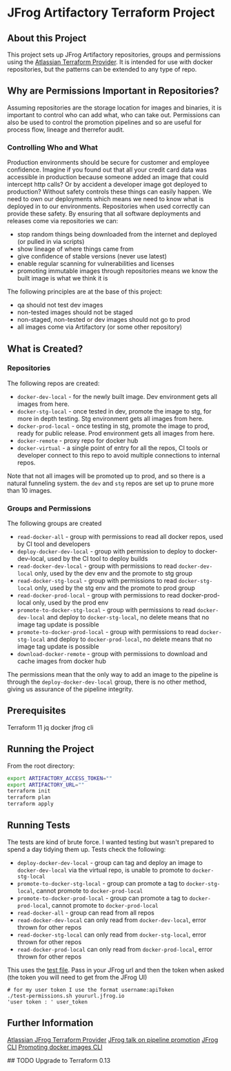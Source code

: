 # JFrog Artifactory Terraform Project

## About this Project
This project sets up JFrog Artifactory repositories, groups and permissions using the [Atlassian Terraform Provider](https://github.com/atlassian/terraform-provider-artifactory/blob/master/website/docs/index.html.markdown). It is intended for use with docker repositories, but the patterns can be extended to any type of repo.
 
## Why are Permissions Important in Repositories?
Assuming repositories are the storage location for images and binaries, it is important to control who can add what, who can take out. Permissions can also be used to control the promotion pipelines and so are useful for process flow, lineage and therrefor audit.

### Controlling Who and What
Production environments should be secure for customer and employee confidence. Imagine if you found out that all your credit card data was accessible in production because someone added an image that could intercept http calls? Or by accident a developer image got deployed to production? Without safety controls these things can easily happen. We need to own our deployments which means we need to know what is deployed in to our environments. Repositories when used correctly can provide these safety. By ensuring that all software deployments and releases come via repositories we can:
* stop random things being downloaded from the internet and deployed (or pulled in via scripts)
* show lineage of where things came from
* give confidence of stable versions (never use latest)
* enable regular scanning for vulnerabilities and licenses
* promoting immutable images through repositories means we know the built image is what we think it is

The following principles are at the base of this project:
* qa should not test dev images
* non-tested images should not be staged
* non-staged, non-tested or dev images should not go to prod
* all images come via Artifactory (or some other repository)

## What is Created?
### Repositories
The following repos are created:
* `docker-dev-local` - for the newly built image. Dev environment gets all images from here.
* `docker-stg-local` - once tested in dev, promote the image to stg, for more in depth testing. Stg environment gets all images from here.
* `docker-prod-local` - once testing in stg, promote the image to prod, ready for public release. Prod environment gets all images from here.
* `docker-remote` - proxy repo for docker hub
* `docker-virtual` - a single point of entry for all the repos, CI tools or developer connect to this repo to avoid multiple connections to internal repos.

Note that not all images will be promoted up to prod, and so there is a natural funneling system. the `dev` and `stg` repos are set up to prune more than 10 images.

### Groups and Permissions
The following groups are created
* `read-docker-all` - group with permissions to read all docker repos, used by CI tool and developers
* `deploy-docker-dev-local` - group with permission to deploy to docker-dev-local, used by the CI tool to deploy builds
* `read-docker-dev-local` - group with permissions to read `docker-dev-local` only, used by the dev env and the promote to stg group
* `read-docker-stg-local` - group with permissions to read `docker-stg-local` only, used by the stg env and the promote to prod group
* `read-docker-prod-local` - group with permissions to read docker-prod-local only, used by the prod env
* `promote-to-docker-stg-local` - group with permissions to read `docker-dev-local` and deploy to `docker-stg-local`, no delete means that no image tag update is possible
* `promote-to-docker-prod-local` - group with permissions to read `docker-stg-local` and deploy to `docker-prod-local`, no delete means that no image tag update is possible
* `download-docker-remote` - group with permissions to download and cache images from docker hub

The permissions mean that the only way to add an image to the pipeline is through the `deploy-docker-dev-local` group, there is no other method, giving us assurance of the pipeline integrity.

## Prerequisites
Terraform 11
jq
docker
jfrog cli

## Running the Project
From the root directory:
````bash
export ARTIFACTORY_ACCESS_TOKEN=""
export ARTIFACTORY_URL=""
terraform init
terraform plan
terraform apply
````

## Running Tests
The tests are kind of brute force. I wanted testing but wasn't prepared to spend a day tidying them up. Tests check the following:
* `deploy-docker-dev-local` - group can tag and deploy an image to `docker-dev-local` via the virtual repo, is unable to promote to `docker-stg-local`
* `promote-to-docker-stg-local` - group can promote a tag to `docker-stg-local`, cannot promote to `docker-prod-local`
* `promote-to-docker-prod-local` - group can promote a tag to `docker-prod-local`, cannot promote to `docker-prod-local`
* `read-docker-all` - group can read from all repos
* `read-docker-dev-local` can only read from `docker-dev-local`, error thrown for other repos
* `read-docker-stg-local` can only read from `docker-stg-local`, error thrown for other repos
* `read-docker-prod-local` can only read from `docker-prod-local`, error thrown for other repos

This uses the [test file](../test/test-permissions.sh). Pass in your JFrog url and then the token when asked (the token you will need to get from the JFrog UI)
```
# for my user token I use the format username:apiToken
./test-permissions.sh yoururl.jfrog.io
'user token : ' user_token

```

## Further Information
[Atlassian JFrog Terraform Provider](https://github.com/atlassian/terraform-provider-artifactory/tree/master/website/docs)
[JFrog talk on pipeline promotion](https://jfrog.com/shownote/container-promotion-docker-chicago-01-20/)
[JFrog CLI](https://www.jfrog.com/confluence/display/CLI/CLI+for+JFrog+Artifactory#CLIforJFrogArtifactory-PromotingDockerImages)
[Promoting docker images CLI](https://www.jfrog.com/confluence/display/JFROG/Artifactory+REST+API#ArtifactoryRESTAPI-PromoteDockerImage)

## TODO
Upgrade to Terraform 0.13
